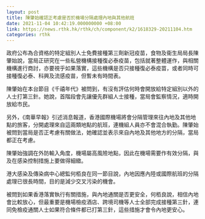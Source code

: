 ```yaml
---
layout: post
title: 陳肇始確認正考慮是否於機場分隔處理內地與其他航班
date: 2021-11-04 10:42:19.000000000 +08:00
link: https://news.rthk.hk/rthk/ch/component/k2/1618329-20211104.htm
categories: rthk
---
```


政府公布為合資格的特定組別人士免費接種第三劑新冠疫苗，食物及衞生局局長陳肇始說，當局正研究在一些私營機構接種復必泰疫苗，包括就著整體運作，與相關機構進行商討，亦要視乎如果落實，這些機構是否只接種復必泰疫苗，或者同時可接種復必泰、科興及流感疫苗，但暫未有時間表。

陳肇始在本台節目《千禧年代》被問到，有沒有評估何時會開放給特定組別以外的人士打第三針。她說，首階段會先讓優先群組人士接種，當局會監察情況，適時開放給市民。

另外，《南華早報》引述消息報道，香港國際機場將會分隔管理來往內地及其他地點的旅客，分開處理來自這兩類地點的航班，連機組人員亦不會混合執勤。陳肇始被問到當局是否正考慮有關做法，她確認並表示來自內地及其他地方的分隔，當局都正在考慮。

陳肇始強調在外防輸入角度，機場屬高風險地點，因此在機場需要作有效分隔，與及在感染控制措施上要做得細緻。

港大感染及傳染病中心總監何栢良在同一節目說，內地因應內陸或國際航班的分隔處理已很長時間，目的是減少交叉污染的機會。

被問到如果香港落實執行有關措施，與內地通關是否更安全，何栢良說，相信內地會比較放心，但最重要是機場檢疫酒店、跨境司機等人士全部完成接種第三針，連同免檢疫通關人士如果符合條件都已打第三針，這些措施才會令內地更安心。
